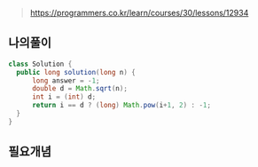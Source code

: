 > https://programmers.co.kr/learn/courses/30/lessons/12934

## 나의풀이

```java
class Solution {
  public long solution(long n) {
      long answer = -1;
      double d = Math.sqrt(n);
      int i = (int) d;
      return i == d ? (long) Math.pow(i+1, 2) : -1;
  }
}
```

## 필요개념
